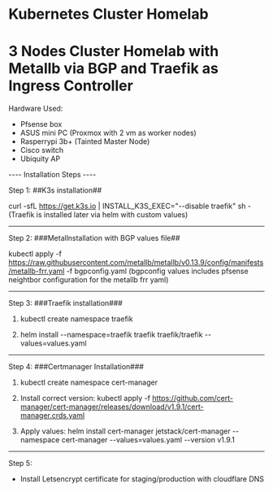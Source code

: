 # Kubernetes Cluster Homelab
# 3 Nodes Cluster Homelab with Metallb via BGP and Traefik as Ingress Controller

Hardware Used:

   - Pfsense box
   - ASUS mini PC (Proxmox with 2 vm as worker nodes)
   - Rasperrypi 3b+ (Tainted Master Node)
   - Cisco switch
   - Ubiquity AP

---- Installation Steps ----

Step 1:
##K3s installation##

curl -sfL https://get.k3s.io | INSTALL_K3S_EXEC="--disable traefik" sh -  (Traefik is installed later via helm with custom values)

----------------------------

Step 2:
###Metallnstallation with BGP values file##

kubectl apply -f https://raw.githubusercontent.com/metallb/metallb/v0.13.9/config/manifests/metallb-frr.yaml -f bgpconfig.yaml
(bgpconfig values includes pfsense neightbor configuration for the metallb frr yaml)

----------------------------

Step 3:
###Traefik installation###

1. kubectl create namespace traefik

2. helm install --namespace=traefik traefik traefik/traefik --values=values.yaml

----------------------------

Step 4:
###Certmanager Installation###

1. kubectl create namespace cert-manager

2. Install correct version:
kubectl apply -f https://github.com/cert-manager/cert-manager/releases/download/v1.9.1/cert-manager.crds.yaml

3. Apply values:
helm install cert-manager jetstack/cert-manager --namespace cert-manager --values=values.yaml --version v1.9.1

----------------------------

Step 5:
- Install Letsencrypt certificate for staging/production with cloudflare DNS
